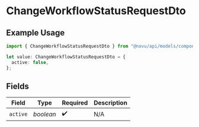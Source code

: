 # ChangeWorkflowStatusRequestDto

## Example Usage

```typescript
import { ChangeWorkflowStatusRequestDto } from "@novu/api/models/components";

let value: ChangeWorkflowStatusRequestDto = {
  active: false,
};
```

## Fields

| Field              | Type               | Required           | Description        |
| ------------------ | ------------------ | ------------------ | ------------------ |
| `active`           | *boolean*          | :heavy_check_mark: | N/A                |